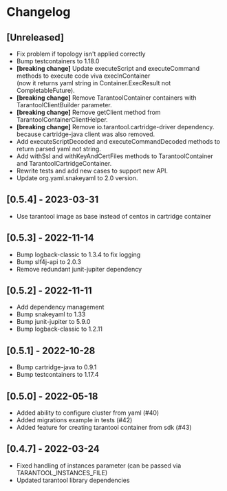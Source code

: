 # Changelog

## [Unreleased]
- Fix problem if topology isn't applied correctly
- Bump testcontainers to 1.18.0
- **[breaking change]** Update executeScript and executeCommand methods to execute code viva execInContainer  
  (now it returns yaml string in Container.ExecResult not CompletableFuture).
- **[breaking change]** Remove TarantoolContainer containers with TarantoolClientBuilder parameter.
- **[breaking change]** Remove getClient method from TarantoolContainerClientHelper.
- **[breaking change]** Remove io.tarantool.cartridge-driver dependency.
  because cartridge-java client was also removed.
- Add executeScriptDecoded and executeCommandDecoded methods to return parsed yaml not string.
- Add withSsl and withKeyAndCertFiles methods to TarantoolContainer and TarantoolCartridgeContainer.
- Rewrite tests and add new cases to support new API.
- Update org.yaml.snakeyaml to 2.0 version.

## [0.5.4] - 2023-03-31
- Use tarantool image as base instead of centos in cartridge container

## [0.5.3] - 2022-11-14
- Bump logback-classic to 1.3.4 to fix logging
- Bump slf4j-api to 2.0.3
- Remove redundant junit-jupiter dependency

## [0.5.2] - 2022-11-11
- Add dependency management
- Bump snakeyaml to 1.33
- Bump junit-jupiter to 5.9.0
- Bump logback-classic to 1.2.11

## [0.5.1] - 2022-10-28
- Bump cartridge-java to 0.9.1
- Bump testcontainers to 1.17.4

## [0.5.0] - 2022-05-18
- Added ability to configure cluster from yaml (#40)
- Added migrations example in tests (#42)
- Added feature for creating tarantool container from sdk (#43)

## [0.4.7] - 2022-03-24
 - Fixed handling of instances parameter (can be passed via TARANTOOL_INSTANCES_FILE)
 - Updated tarantool library dependencies
